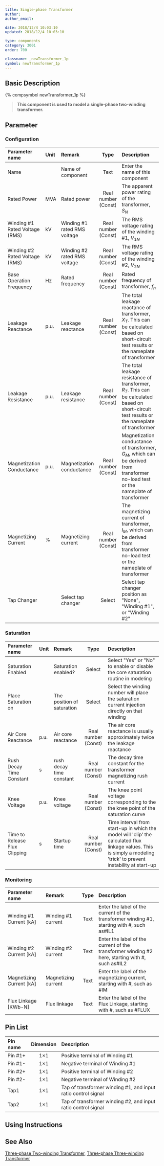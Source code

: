 ```yaml
---
title: Single-phase Transformer
author:
author_email:

date: 2018/12/4 10:03:10
updated: 2018/12/4 10:03:10

type: components
category: 3001
order: 700

classname: _newTransformer_1p
symbol: newTransformer_1p
---
```


## Basic Description

{% compsymbol newTransformer_1p %}

> **This component is used to model a single-phase two-winding transformer.**

## Parameter

### Configuration

| Parameter name                 | Unit | Remark                       |        Type         | Description                                                                                                                                    |
| :----------------------------- | :--- | :--------------------------- | :-----------------: | :--------------------------------------------------------------------------------------------------------------------------------------------- |
| Name                           |      | Name of component            |        Text         | Enter the name of this component                                                                                                               |
| Rated Power                    | MVA  | Rated power                  | Real number (Const) | The apparent power rating of the transformer, $S_N$                                                                                            |
| Winding #1 Rated Voltage (RMS) | kV   | Winding #1 rated RMS voltage | Real number (Const) | The RMS voltage rating of the winding #1, $V_{1N}$                                                                                             |
| Winding #2 Rated Voltage (RMS) | kV   | Winding #2 rated RMS voltage | Real number (Const) | The RMS voltage rating of the winding #2, $V_{2N}$                                                                                             |
| Base Operation Frequency       | Hz   | Rated frequency              | Real number (Const) | Rated frequency of transformer, $f_n$                                                                                                          |
| Leakage Reactance              | p.u. | Leakage reactance            | Real number (Const) | The total leakage reactance of transformer, $X_T$. This can be calculated based on short-circuit test results or the nameplate of transformer  |
| Leakage Resistance             | p.u. | Leakage resistance           | Real number (Const) | The total leakage resistance of transformer, $R_T$. This can be calculated based on short-circuit test results or the nameplate of transformer |
| Magnetization Conductance      | p.u. | Magnetization conductance    | Real number (Const) | Magnetization conductance of transformer, $G_M$, which can be derived from transformer no-load test or the nameplate of transformer            |
| Magnetizing Current            | %    | Magnetizing current          | Real number (Const) | The magnetizing current of transformer, $I_M$, which can be derived from transformer no-load test or the nameplate of transformer              |
| Tap Changer                    |      | Select tap changer           |       Select        | Select tap changer position as "None", "Winding #1", or "Winding #2"                                                                           |

### Saturation

| Parameter name                | Unit | Remark                     |        Type         | Description                                                                                                                                                         |
| :---------------------------- | :--- | :------------------------- | :-----------------: | :------------------------------------------------------------------------------------------------------------------------------------------------------------------ |
| Saturation Enabled            |      | Saturation enabled?        |       Select        | Select "Yes" or "No" to enable or disable the core saturation routine in modeling                                                                                   |
| Place Saturation on           |      | The position of saturation |       Select        | Select the winding number will place the saturation current injection directly on that winding                                                                      |
| Air Core Reactance            | p.u. | Air core reactance         | Real number (Const) | The air core reactance is usually approximately twice the leakage reactance                                                                                         |
| Rush Decay Time Constant      | s    | rush decay time constant   | Real number (Const) | The decay time constant for the transformer magnetizing rush current                                                                                                |
| Knee Voltage                  | p.u. | Knee voltage               | Real number (Const) | The knee point voltage corresponding to the the knee point of the saturation curve                                                                                  |
| Time to Release Flux Clipping | s    | Startup time               | Real number (Const) | Time interval from start-up in which the model will 'clip' the calculated flux linkage values. This is simply a modeling 'trick' to prevent instability at start-up |

### Monitoring

| Parameter name             | Remark              | Type | Description                                                                                     |
| :------------------------- | :------------------ | :--: | :---------------------------------------------------------------------------------------------- |
| Winding #1 Current \[kA\]  | Winding #1 current  | Text | Enter the label of the current of the transformer winding #1, starting with #, such as#IL1      |
| Winding #2 Current \[kA\]  | Winding #2 current  | Text | Enter the label of the current of the transformer winding #2 here, starting with #, such as#IL2 |
| Magnetizing Current \[kA\] | Magnetizing current | Text | Enter the label of the magnetizing current, starting with #, such as #IM                        |
| Flux Linkage \[KWb-N\]     | Flux linkage        | Text | Enter the label of the Flux Linkage, starting with #, such as #FLUX                             |

## Pin List

| Pin name | Dimension | Description                                                   |
| :------- | :-------: | :------------------------------------------------------------ |
| Pin #1+  |    1×1    | Positive terminal of Winding #1                               |
| Pin #1-  |    1×1    | Negative terminal of Winding #1                               |
| Pin #2+  |    1×1    | Positive terminal of Winding #2                               |
| Pin #2-  |    1×1    | Negative terminal of Winding #2                               |
| Tap1     |    1×1    | Tap of transformer winding #1, and input ratio control signal |
| Tap2     |    1×1    | Tap of transformer winding #2, and input ratio control signal |

## Using Instructions

## See Also

[Three-phase Two-winding Transformer](comp_newTransformer_3p2w.html), [Three-phase Three-winding Transformer](comp_newTransformer_3p3w.html)
